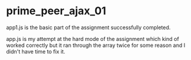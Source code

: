 # prime_peer_ajax_01

app1.js is the basic part of the assignment successfully completed. 

app.js is my attempt at the hard mode of the assignment which kind of worked correctly but it ran through the array twice for some reason and I didn't have time to fix it.
